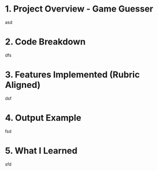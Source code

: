 # 1. Project Overview - Game Guesser
asd
# 2. Code Breakdown
dfs
# 3. Features Implemented (Rubric Aligned)
dsf
# 4. Output Example
fsd
# 5. What I Learned
sfd